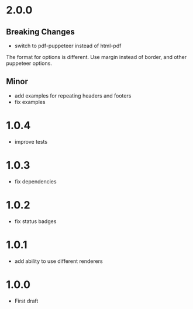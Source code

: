 # 2.0.0
## Breaking Changes
* switch to pdf-puppeteer instead of html-pdf 

The format for options is different. Use margin instead of border, and other puppeteer options.

## Minor
* add examples for repeating headers and footers
* fix examples

# 1.0.4
* improve tests

# 1.0.3
* fix dependencies

# 1.0.2
* fix status badges

# 1.0.1
* add ability to use different renderers

# 1.0.0
* First draft
